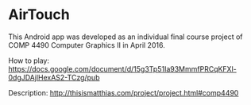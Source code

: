 # AirTouch
This Android app was developed as an individual final course project of COMP 4490 Computer Graphics II in April 2016.

How to play: https://docs.google.com/document/d/15g3Tp51Ia93MmmfPRCqKFXl-0dgJDAjlHexAS2-TCzg/pub

Description: http://thisismatthias.com/project/project.html#comp4490
